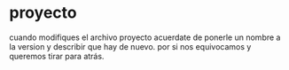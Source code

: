 # proyecto

cuando modifiques el archivo proyecto acuerdate de ponerle un nombre a la version y describir que hay de nuevo. por si nos equivocamos y queremos tirar para atrás.
